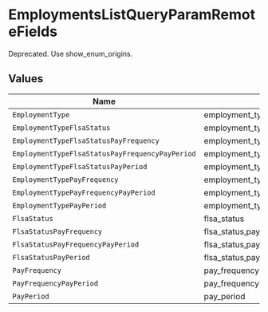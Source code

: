# EmploymentsListQueryParamRemoteFields

Deprecated. Use show_enum_origins.


## Values

| Name                                                 | Value                                                |
| ---------------------------------------------------- | ---------------------------------------------------- |
| `EmploymentType`                                     | employment_type                                      |
| `EmploymentTypeFlsaStatus`                           | employment_type,flsa_status                          |
| `EmploymentTypeFlsaStatusPayFrequency`               | employment_type,flsa_status,pay_frequency            |
| `EmploymentTypeFlsaStatusPayFrequencyPayPeriod`      | employment_type,flsa_status,pay_frequency,pay_period |
| `EmploymentTypeFlsaStatusPayPeriod`                  | employment_type,flsa_status,pay_period               |
| `EmploymentTypePayFrequency`                         | employment_type,pay_frequency                        |
| `EmploymentTypePayFrequencyPayPeriod`                | employment_type,pay_frequency,pay_period             |
| `EmploymentTypePayPeriod`                            | employment_type,pay_period                           |
| `FlsaStatus`                                         | flsa_status                                          |
| `FlsaStatusPayFrequency`                             | flsa_status,pay_frequency                            |
| `FlsaStatusPayFrequencyPayPeriod`                    | flsa_status,pay_frequency,pay_period                 |
| `FlsaStatusPayPeriod`                                | flsa_status,pay_period                               |
| `PayFrequency`                                       | pay_frequency                                        |
| `PayFrequencyPayPeriod`                              | pay_frequency,pay_period                             |
| `PayPeriod`                                          | pay_period                                           |